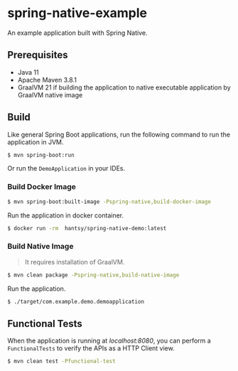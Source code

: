 # spring-native-example
An example application built with Spring Native.

## Prerequisites 

* Java 11
* Apache Maven 3.8.1
* GraalVM 21 if building the application to native executable application by GraalVM native image

## Build

Like general Spring Boot applications, run the following command  to run the application in JVM.

```bash
$ mvn spring-boot:run
```

Or run the `DemoApplication` in your IDEs.

### Build Docker Image

```bash
$ mvn spring-boot:built-image -Pspring-native,build-docker-image
```

Run the application in docker container.

```bash
$ docker run -rm  hantsy/spring-native-demo:latest
```

### Build Native Image

> It requires installation of GraalVM.

```bash
$ mvn clean package -Pspring-native,build-native-image
```

Run the application.

```bash
$ ./target/com.example.demo.demoapplication
```



## Functional Tests

When the application is running at *localhost:8080*,  you can perform a `FunctionalTests` to verify the APIs as a HTTP Client view.

```bash
$ mvn clean test -Pfunctional-test
```

